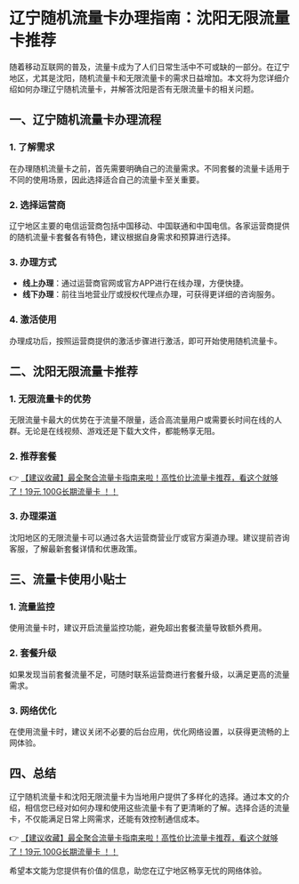 # 辽宁随机流量卡办理指南：沈阳无限流量卡推荐

随着移动互联网的普及，流量卡成为了人们日常生活中不可或缺的一部分。在辽宁地区，尤其是沈阳，随机流量卡和无限流量卡的需求日益增加。本文将为您详细介绍如何办理辽宁随机流量卡，并解答沈阳是否有无限流量卡的相关问题。

## 一、辽宁随机流量卡办理流程

### 1. 了解需求
在办理随机流量卡之前，首先需要明确自己的流量需求。不同套餐的流量卡适用于不同的使用场景，因此选择适合自己的流量卡至关重要。

### 2. 选择运营商
辽宁地区主要的电信运营商包括中国移动、中国联通和中国电信。各家运营商提供的随机流量卡套餐各有特色，建议根据自身需求和预算进行选择。

### 3. 办理方式
- **线上办理**：通过运营商官网或官方APP进行在线办理，方便快捷。
- **线下办理**：前往当地营业厅或授权代理点办理，可获得更详细的咨询服务。

### 4. 激活使用
办理成功后，按照运营商提供的激活步骤进行激活，即可开始使用随机流量卡。

## 二、沈阳无限流量卡推荐

### 1. 无限流量卡的优势
无限流量卡最大的优势在于流量不限量，适合高流量用户或需要长时间在线的人群。无论是在线视频、游戏还是下载大文件，都能畅享无阻。

### 2. 推荐套餐
👉 [【建议收藏】最全聚合流量卡指南来啦！高性价比流量卡推荐，看这个就够了！19元 100G长期流量卡 ！！](https://bit.ly/Liuliangka)

### 3. 办理渠道
沈阳地区的无限流量卡可以通过各大运营商营业厅或官方渠道办理。建议提前咨询客服，了解最新套餐详情和优惠政策。

## 三、流量卡使用小贴士

### 1. 流量监控
使用流量卡时，建议开启流量监控功能，避免超出套餐流量导致额外费用。

### 2. 套餐升级
如果发现当前套餐流量不足，可随时联系运营商进行套餐升级，以满足更高的流量需求。

### 3. 网络优化
在使用流量卡时，建议关闭不必要的后台应用，优化网络设置，以获得更流畅的上网体验。

## 四、总结

辽宁随机流量卡和沈阳无限流量卡为当地用户提供了多样化的选择。通过本文的介绍，相信您已经对如何办理和使用这些流量卡有了更清晰的了解。选择合适的流量卡，不仅能满足日常上网需求，还能有效控制通信成本。

👉 [【建议收藏】最全聚合流量卡指南来啦！高性价比流量卡推荐，看这个就够了！19元 100G长期流量卡 ！！](https://bit.ly/Liuliangka)

希望本文能为您提供有价值的信息，助您在辽宁地区畅享无忧的网络体验。